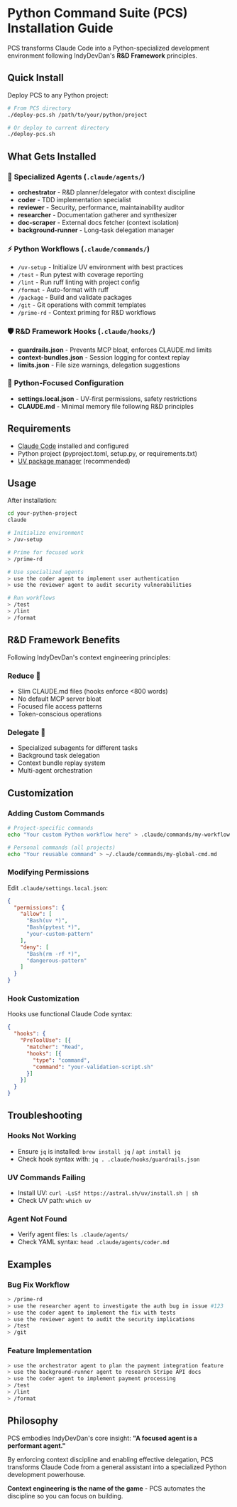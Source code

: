 # Python Command Suite (PCS) Installation Guide

PCS transforms Claude Code into a Python-specialized development environment following IndyDevDan's **R&D Framework** principles.

## Quick Install

Deploy PCS to any Python project:

```bash
# From PCS directory
./deploy-pcs.sh /path/to/your/python/project

# Or deploy to current directory
./deploy-pcs.sh
```

## What Gets Installed

### 🤖 **Specialized Agents** (`.claude/agents/`)
- **orchestrator** - R&D planner/delegator with context discipline
- **coder** - TDD implementation specialist  
- **reviewer** - Security, performance, maintainability auditor
- **researcher** - Documentation gatherer and synthesizer
- **doc-scraper** - External docs fetcher (context isolation)
- **background-runner** - Long-task delegation manager

### ⚡ **Python Workflows** (`.claude/commands/`)
- `/uv-setup` - Initialize UV environment with best practices
- `/test` - Run pytest with coverage reporting
- `/lint` - Run ruff linting with project config
- `/format` - Auto-format with ruff
- `/package` - Build and validate packages
- `/git` - Git operations with commit templates
- `/prime-rd` - Context priming for R&D workflows

### 🛡️ **R&D Framework Hooks** (`.claude/hooks/`)
- **guardrails.json** - Prevents MCP bloat, enforces CLAUDE.md limits
- **context-bundles.json** - Session logging for context replay
- **limits.json** - File size warnings, delegation suggestions

### 🔧 **Python-Focused Configuration**
- **settings.local.json** - UV-first permissions, safety restrictions
- **CLAUDE.md** - Minimal memory file following R&D principles

## Requirements

- [Claude Code](https://claude.ai/code) installed and configured
- Python project (pyproject.toml, setup.py, or requirements.txt)
- [UV package manager](https://github.com/astral-sh/uv) (recommended)

## Usage

After installation:

```bash
cd your-python-project
claude

# Initialize environment
> /uv-setup

# Prime for focused work
> /prime-rd

# Use specialized agents
> use the coder agent to implement user authentication
> use the reviewer agent to audit security vulnerabilities

# Run workflows
> /test
> /lint  
> /format
```

## R&D Framework Benefits

Following IndyDevDan's context engineering principles:

### **Reduce** 🎯
- Slim CLAUDE.md files (hooks enforce <800 words)
- No default MCP server bloat
- Focused file access patterns
- Token-conscious operations

### **Delegate** 🚀  
- Specialized subagents for different tasks
- Background task delegation
- Context bundle replay system
- Multi-agent orchestration

## Customization

### Adding Custom Commands
```bash
# Project-specific commands
echo "Your custom Python workflow here" > .claude/commands/my-workflow.md

# Personal commands (all projects)  
echo "Your reusable command" > ~/.claude/commands/my-global-cmd.md
```

### Modifying Permissions
Edit `.claude/settings.local.json`:
```json
{
  "permissions": {
    "allow": [
      "Bash(uv *)",
      "Bash(pytest *)",
      "your-custom-pattern"
    ],
    "deny": [
      "Bash(rm -rf *)",
      "dangerous-pattern"
    ]
  }
}
```

### Hook Customization
Hooks use functional Claude Code syntax:
```json
{
  "hooks": {
    "PreToolUse": [{
      "matcher": "Read",
      "hooks": [{
        "type": "command",
        "command": "your-validation-script.sh"
      }]
    }]
  }
}
```

## Troubleshooting

### Hooks Not Working
- Ensure `jq` is installed: `brew install jq` / `apt install jq`
- Check hook syntax with: `jq . .claude/hooks/guardrails.json`

### UV Commands Failing
- Install UV: `curl -LsSf https://astral.sh/uv/install.sh | sh`
- Check UV path: `which uv`

### Agent Not Found
- Verify agent files: `ls .claude/agents/`
- Check YAML syntax: `head .claude/agents/coder.md`

## Examples

### Bug Fix Workflow
```bash
> /prime-rd
> use the researcher agent to investigate the auth bug in issue #123
> use the coder agent to implement the fix with tests
> use the reviewer agent to audit the security implications  
> /test
> /git
```

### Feature Implementation
```bash
> use the orchestrator agent to plan the payment integration feature
> use the background-runner agent to research Stripe API docs
> use the coder agent to implement payment processing
> /test
> /lint
> /format
```

## Philosophy

PCS embodies IndyDevDan's core insight: **"A focused agent is a performant agent."**

By enforcing context discipline and enabling effective delegation, PCS transforms Claude Code from a general assistant into a specialized Python development powerhouse.

**Context engineering is the name of the game** - PCS automates the discipline so you can focus on building.